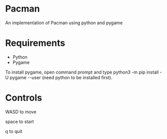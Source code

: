 # Pacman

An implementation of Pacman using python and pygame

# Requirements
* Python
* Pygame

To install pygame, open command prompt and type python3 -m pip install -U pygame --user (need python to be installed first).

# Controls

WASD to move

space to start

q to quit
